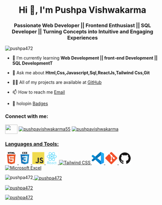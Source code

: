 <h1 align="center">Hi 👋, I'm Pushpa Vishwakarma</h1>
<h3 align="center">Passionate Web Developer || Frontend Enthusiast || SQL Developer || Turning Concepts into Intuitive and Engaging Experiences</h3>

<p align="left"> <img src="https://komarev.com/ghpvc/?username=pushpa472&label=Profile%20views&color=0e75b6&style=flat" alt="pushpa472" /> </p>

- 🌱 I’m currently learning **Web Development || front-end Development || SQL DevelopmentT**

- 💬 Ask me about **Html,Css,Javascript,Sql,ReactJs,Tailwind Css,Git**

-  👨‍💻 All of my projects are available at <a href="https://github.com/Pushpa472"> GitHub</a>

- 📫 How to reach me <a href="mailto:vishwakarmapushpa481@gmail.com">Email</a>

-  🏅 holopin <a href="https://www.holopin.io/@pushpa472#badges">Badges</a>

<h3 align="left">Connect with me:</h3>

<a href="https://www.linkedin.com/in/pushpa-vishwakarma/" target="blank"><img
            align="center"
            src="https://raw.githubusercontent.com/rahuldkjain/github-profile-readme-generator/master/src/images/icons/Social/linked-in-alt.svg"
            alt="" height="30" width="40" /></a>
    <a href="https://instagram.com/pushpavishwakarma55" target="blank"><img align="center"
            src="https://raw.githubusercontent.com/rahuldkjain/github-profile-readme-generator/master/src/images/icons/Social/instagram.svg"
            alt="pushpavishwakarma55" height="30" width="40" /></a>
   <a href="https://discord.com/users/pushpavishwakarma" target="blank"><img align="center"
            src="https://raw.githubusercontent.com/rahuldkjain/github-profile-readme-generator/master/src/images/icons/Social/discord.svg"
            alt="pushpavishwakarma" height="30" width="40" /></a></a>
    <a href="mailto:vishwakarmapushpa481@gmail.com" target="blank">
   
</p>

<h3 align="left">Languages and Tools:</h3>
<p align="left"> 
<img src="https://raw.githubusercontent.com/devicons/devicon/master/icons/html5/html5-original-wordmark.svg" alt="HTML5" width="40" height="40"/>
<img src="https://raw.githubusercontent.com/devicons/devicon/master/icons/css3/css3-original-wordmark.svg" alt="CSS3" width="40" height="40"/>
<img src="https://raw.githubusercontent.com/devicons/devicon/master/icons/javascript/javascript-original.svg" alt="JavaScript" width="40" height="40"/>
<img src="https://raw.githubusercontent.com/devicons/devicon/master/icons/react/react-original-wordmark.svg" alt="React" width="40" height="40"/>
<img src="https://www.vectorlogo.zone/logos/tailwindcss/tailwindcss-icon.svg" alt="Tailwind CSS" width="40" height="40"/>
<img src="https://raw.githubusercontent.com/devicons/devicon/master/icons/vscode/vscode-original.svg" alt="VS Code" width="40" height="40"/>
<img src="https://raw.githubusercontent.com/devicons/devicon/master/icons/git/git-original.svg" alt="Git" width="40" height="40"/>
<img src="https://raw.githubusercontent.com/devicons/devicon/master/icons/github/github-original.svg" alt="GitHub" width="40" height="40"/>
<img src="https://www.svgrepo.com/show/373589/excel.svg" alt="Microsoft Excel" width="40" height="40"/>
 </p>

<p><img align="left" src="https://github-readme-stats.vercel.app/api/top-langs?username=pushpa472&show_icons=true&locale=en&layout=compact" alt="pushpa472" /></p>

<p>&nbsp;<img align="center" src="https://github-readme-stats.vercel.app/api?username=pushpa472&show_icons=true&locale=en" alt="pushpa472" /></p>

<p><img align="center" src="https://github-readme-streak-stats.herokuapp.com/?user=pushpa472&" alt="pushpa472" /></p>

<p align="left"> <a href="https://github.com/ryo-ma/github-profile-trophy"><img src="https://github-profile-trophy.vercel.app/?username=pushpa472" alt="pushpa472" /></a> </p>
